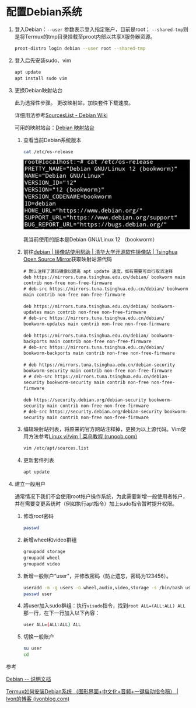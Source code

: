 # 配置Debian系统

1. 登入Debian：`--user` 参数表示登入指定账户，目前是root； `--shared-tmp`则是将Termux的tmp目录挂载至proot内部以共享X服务器资源。

   ```bash
   proot-distro login debian --user root --shared-tmp
   ```

2. 登入后先安装sudo、vim

   ```bash
   apt update
   apt install sudo vim
   ```

3. 更换Debian映射站台

   此为选择性步骤。 更改映射站，加快套件下载速度。

   详细用法参考[SourcesList - Debian Wiki](https://wiki.debian.org/SourcesList)

   可用的映射站台：[Debian 映射站台](https://www.debian.org/mirror/list)

   1. 查看当前Debian系统版本

      ```bash
      cat /etc/os-release
      ```

      ![10](./img/10.png)

      我当前使用的版本是Debian GNU/Linux 12 （bookworm）

   2. 前往[debian | 镜像站使用帮助 | 清华大学开源软件镜像站 | Tsinghua Open Source Mirror](https://mirrors.tuna.tsinghua.edu.cn/help/debian/)获取映射站源代码

      ```
      # 默认注释了源码镜像以提高 apt update 速度，如有需要可自行取消注释
      deb https://mirrors.tuna.tsinghua.edu.cn/debian/ bookworm main contrib non-free non-free-firmware
      # deb-src https://mirrors.tuna.tsinghua.edu.cn/debian/ bookworm main contrib non-free non-free-firmware
      
      deb https://mirrors.tuna.tsinghua.edu.cn/debian/ bookworm-updates main contrib non-free non-free-firmware
      # deb-src https://mirrors.tuna.tsinghua.edu.cn/debian/ bookworm-updates main contrib non-free non-free-firmware
      
      deb https://mirrors.tuna.tsinghua.edu.cn/debian/ bookworm-backports main contrib non-free non-free-firmware
      # deb-src https://mirrors.tuna.tsinghua.edu.cn/debian/ bookworm-backports main contrib non-free non-free-firmware
      
      # deb https://mirrors.tuna.tsinghua.edu.cn/debian-security bookworm-security main contrib non-free non-free-firmware
      # # deb-src https://mirrors.tuna.tsinghua.edu.cn/debian-security bookworm-security main contrib non-free non-free-firmware
      
      deb https://security.debian.org/debian-security bookworm-security main contrib non-free non-free-firmware
      # deb-src https://security.debian.org/debian-security bookworm-security main contrib non-free non-free-firmware
      ```

   3. 编辑映射站列表，将原来的官方网站注释掉，更换为以上源代码。Vim使用方法参考[Linux vi/vim | 菜鸟教程 (runoob.com)](https://www.runoob.com/linux/linux-vim.html)

      ```bash
      vim /etc/apt/sources.list
      ```

   4. 更新套件列表

      ```bash
      apt update
      ```

      

4. 建立一般用户

   通常情况下我们不会使用root帐户操作系统，为此需要新增一般使用者帐户，并在需要变更系统时（例如执行apt指令）加上sudo指令暂时提升权限。

   1. 修改root密码

      ```bash
      passwd
      ```

   2. 新增wheel和video群组

      ```bash
      groupadd storage
      groupadd wheel
      groupadd video
      ```

   3. 新增一般账户“user”，并修改密码（防止遗忘，密码为123456）。

      ```bash
      useradd -m -g users -G wheel,audio,video,storage -s /bin/bash user
      passwd user
      ```

   4. 將user加入sudo群组：执行`visudo`指令，找到`root ALL=(ALL:ALL) ALL`那一行，在下一行加入以下內容：

      ```bash
      user ALL=(ALL:ALL) ALL
      ```

   5. 切换一般账户

      ```bash
      su user
      cd
      ```

参考

[Debian -- 说明文档](https://www.debian.org/doc/index)

[Termux如何安装Debian系统 （图形界面+中文化+音频+一键启动指令稿） | Ivon的博客 (ivonblog.com)](https://ivonblog.com/posts/termux-proot-distro-debian/)